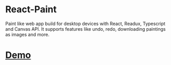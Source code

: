 # React-Paint

Paint like web app build for desktop devices with React, Readux, Typescript and Canvas API. 
It supports features like undo, redo, downloading paintings as images and more.

# [Demo](https://saalikmubeen.github.io/react-paint/)
